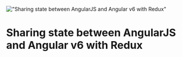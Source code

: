 !["Sharing state between AngularJS and Angular v6 with Redux"](/images/articles/1_kfcO2AhkejlxgZXF4XeHRQ.png)

# Sharing state between AngularJS and Angular v6 with Redux